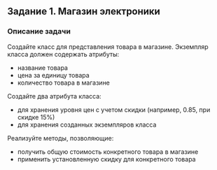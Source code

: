 ## Задание 1. Магазин электроники

### Описание задачи

Создайте класс для представления товара в магазине. Экземпляр класса должен содержать атрибуты:

- название товара
- цена за единицу товара
- количество товара в магазине

Создайте два атрибута класса:

- для хранения уровня цен с учетом скидки (например, 0.85, при скидке 15%)
- для хранения созданных экземпляров класса

Реализуйте методы, позволяющие:

- получить общую стоимость конкретного товара в магазине
- применить установленную скидку для конкретного товара